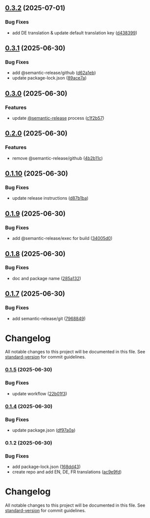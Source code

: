 ## [0.3.2](https://github.com/steeven-th/grapesjs-object-fit/compare/v0.3.1...v0.3.2) (2025-07-01)

### Bug Fixes

* add DE translation & update default translation key ([d438399](https://github.com/steeven-th/grapesjs-object-fit/commit/d43839917091701a4266104e8404de4fa11de57b))

## [0.3.1](https://github.com/steeven-th/grapesjs-object-fit/compare/v0.3.0...v0.3.1) (2025-06-30)

### Bug Fixes

* add @semantic-release/github ([d62a1eb](https://github.com/steeven-th/grapesjs-object-fit/commit/d62a1ebf571f82ef2cf9fa9eafbab6f483dfb3c6))
* update package-lock.json ([89ace7a](https://github.com/steeven-th/grapesjs-object-fit/commit/89ace7a0db2684fc2aeebcf7c2807fe2aec22fe9))

## [0.3.0](https://github.com/steeven-th/grapesjs-object-fit/compare/v0.2.0...v0.3.0) (2025-06-30)

### Features

* update [@semantic-release](https://github.com/semantic-release) process ([c1f2b57](https://github.com/steeven-th/grapesjs-object-fit/commit/c1f2b57d9dfd55f2511755f68a9e5198a4617fd4))

## [0.2.0](https://github.com/steeven-th/grapesjs-object-fit/compare/v0.1.10...v0.2.0) (2025-06-30)

### Features

* remove @semantic-release/github ([4b2b11c](https://github.com/steeven-th/grapesjs-object-fit/commit/4b2b11cff143bcbc7803cd1d84094dd52fd5c88e))

## [0.1.10](https://github.com/steeven-th/grapesjs-object-fit/compare/v0.1.9...v0.1.10) (2025-06-30)

### Bug Fixes

* update release instructions ([d87b1ba](https://github.com/steeven-th/grapesjs-object-fit/commit/d87b1ba43071468dd7374d2e1e42cc8aadb54a56))

## [0.1.9](https://github.com/steeven-th/grapesjs-object-fit/compare/v0.1.8...v0.1.9) (2025-06-30)

### Bug Fixes

* add @semantic-release/exec for build ([34005d0](https://github.com/steeven-th/grapesjs-object-fit/commit/34005d031066a1a5f1e787660ccf3f833e2d5099))

## [0.1.8](https://github.com/steeven-th/grapesjs-object-fit/compare/v0.1.7...v0.1.8) (2025-06-30)

### Bug Fixes

* doc and package name ([285a132](https://github.com/steeven-th/grapesjs-object-fit/commit/285a1329ef0ff0d55448dcbf23caa11399767238))

## [0.1.7](https://github.com/steeven-th/grapesjs-object-fit/compare/v0.1.6...v0.1.7) (2025-06-30)

### Bug Fixes

* add semantic-release/git ([7968849](https://github.com/steeven-th/grapesjs-object-fit/commit/7968849eb39804524960d08865976f2a4777283d))

# Changelog

All notable changes to this project will be documented in this file. See [standard-version](https://github.com/conventional-changelog/standard-version) for commit guidelines.

### [0.1.5](https://github.com/steeven-th/grapesjs-object-fit/compare/v0.1.4...v0.1.5) (2025-06-30)


### Bug Fixes

* update workflow ([22b01f3](https://github.com/steeven-th/grapesjs-object-fit/commit/22b01f3d8b9df534614ab9056961cfb744ac0057))

### [0.1.4](https://github.com/steeven-th/grapesjs-object-fit/compare/v0.1.2...v0.1.4) (2025-06-30)


### Bug Fixes

* update package.json ([df97a0a](https://github.com/steeven-th/grapesjs-object-fit/commit/df97a0a8a8983cf513e9ba5cdbd0a34cd5577966))

### 0.1.2 (2025-06-30)


### Bug Fixes

* add package-lock.json ([168dd43](https://github.com/steeven-th/grapesjs-style-object-fit/commit/168dd4304500b908e090c72b28b3ddc74fff3629))
* create repo and add EN, DE, FR translations ([ac9e9fd](https://github.com/steeven-th/grapesjs-style-object-fit/commit/ac9e9fd1658c1814ae2f04e216719f026026badc))

# Changelog

All notable changes to this project will be documented in this file. See [standard-version](https://github.com/conventional-changelog/standard-version) for commit guidelines.

